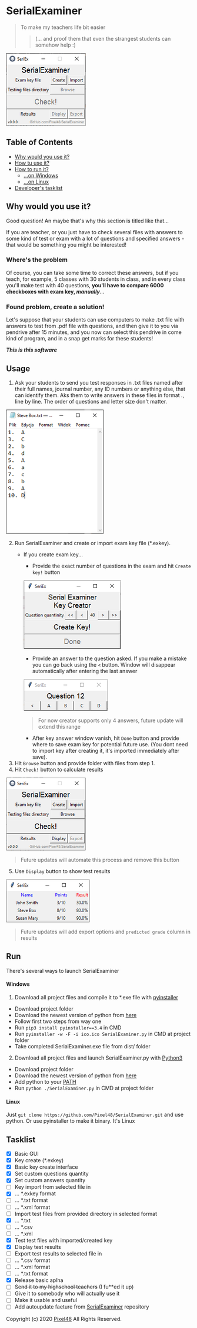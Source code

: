 # SerialExaminer
> To make my teachers life bit easier
>>(... and proof them that even the strangest students can somehow help :)

![Main Window](docs/img/main_window.png)

## Table of Contents
- [Why would you use it?](https://github.com/Pixel48/SerialExaminer#why-would-you-use-it)
- [How tu use it?](https://github.com/Pixel48/SerialExaminer#usage)
- [How to run it?](https://github.com/Pixel48/SerialExaminer#run)
  - [...on Windows](https://github.com/Pixel48/SerialExaminer#windows)
  - [...on Linux](https://github.com/Pixel48/SerialExaminer#linux)
- [Developer's tasklist](https://github.com/Pixel48/SerialExaminer#tasklist)

## Why would you use it?
Good question! An maybe that's why this section is titled like that...

If you are teacher, or you just have to check several files with answers to some kind of test or exam with a lot of questions and specified answers - that would be something you might be interested!

### Where's the problem
Of course, you can take some time to correct these answers, but if you teach, for example, 5 classes with 30 students in class, and in every class you'll make test with 40 questions, **you'll have to compare 6000 checkboxes with exam key, _manually_**...

### Found problem, create a solution!
Let's suppose that your students can use computers to make .txt file with answers to test from .pdf file with questions, and then give it to you via pendrive after 15 minutes, and you now can select this pendrive in come kind of program, and in a snap get marks for these students!

***This is this software***

## Usage
1. Ask your students to send you test responses in .txt files named after their full names, journal number, any ID numbers or anything else, that can identify them. Aks them to write answers in these files in format <question number>.<correct answer>, line by line. The order of questions and letter size don't matter.

![Exam file example](docs/img/exam_file.png)

2. Run SerialExaminer and create or import exam key file (\*.exkey).
   - If you create exam key...
     - Provide the exact number of questions in the exam and hit `Create key!` button

     ![Key parameters](docs/img/key_parameters.png)

     - Provide an answer to the question asked. If you make a mistake you can go back using the `<` button. Window will disappear automatically after entering the last answer

     ![Key answers](docs/img/key_ans.png)
     > For now creator supports only 4 answers, future update will extend this range

     - After key answer window vanish, hit `Done` button and provide where to save exam key for potential future use. (You dont need to import key after creating it, it's imported immediately after save).
3. Hit `Browse` button and provide folder with files from step 1.
4. Hit `Check!` button to calculate results

![Check bitton](docs/img/check_button.png)
> Future updates will automate this process and remove this button

5. Use `Display` button to show test results

![Example results table](docs/img/results.png)
> Future updates will add export options and `predicted grade` column in results

## Run
There's several ways to launch SerialExaminer

#### Windows
1. Download all project files and compile it to \*.exe file with [pyinstaller](https://www.pyinstaller.org/)
- Download project folder
- Download the newest version of python from [here](https://www.python.org/downloads/)
- Follow first two steps from way one
- Run `pip3 install pyinstaller==3.4` in CMD
- Run `pyinstaller -w -F -i ico.ico SerialExaminer.py` in CMD at project folder
- Take completed SerialExaminer.exe file from dist/ folder
2. Download all project files and launch SerialExaminer.py with [Python3](https://www.python.org/)
- Download project folder
- Download the newest version of python from [here](https://www.python.org/downloads/)
- Add python to your [PATH](https://superuser.com/questions/143119/how-do-i-add-python-to-the-windows-path)
- Run `python ./SerialExaminer.py` in CMD at project folder

#### Linux
Just `git clone https://github.com/Pixel48/SerialExaminer.git` and use python. Or use pyinstaller to make it binary. It's Linux

## Tasklist
- [x] Basic GUI
- [x] Key create (\*.exkey)
- [x] Basic key create interface
- [x] Set custom questions quantity
- [x] Set custom answers quantity
- [ ] Key import from selected file in
- [x] ... \*.exkey format
- [ ] ... \*.txt format
- [ ] ... \*.xml format
- [ ] Import test files from provided directory in selected format
- [x] ... \*.txt
- [ ] ... \*.csv
- [ ] ... \*.xml
- [x] Test test files with imported/created key
- [x] Display test results
- [ ] Export test results to selected file in
- [ ] ... \*.csv format
- [ ] ... \*.xml format
- [ ] ... \*.txt format
- [x] Release basic aplha
- [ ] ~~Send it to my highschool teachers~~ (I fu**ed it up)
- [ ] Give it to somebody who will actually use it
- [ ] Make it usable and useful
- [ ] Add autoupdate faeture from [SerialExaminer](https://github.com/Pixel48/SerialExaminer) repository

Copyright (c) 2020 [Pixel48](https://github.com/Pixel48/) All Rights Reserved.
